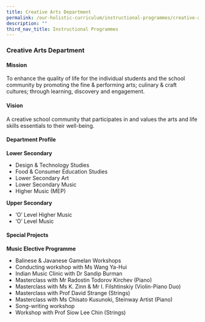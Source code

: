```yaml
---
title: Creative Arts Department
permalink: /our-holistic-curriculum/instructional-programmes/creative-arts-dept/
description: ""
third_nav_title: Instructional Programmes
---
```

### **Creative Arts Department**
#### **Mission**
To enhance the quality of life for the individual students and the school community by promoting the fine & performing arts; culinary & craft cultures; through learning, discovery and engagement.

#### **Vision**
A creative school community that participates in and values the arts and life skills essentials to their well-being.

#### **Department Profile**
**Lower Secondary**
*   Design & Technology Studies  
*   Food & Consumer Education Studies  
*   Lower Secondary Art  
*   Lower Secondary Music  
*   Higher Music (MEP)

**Upper Secondary**
*   ‘O’ Level Higher Music  
*   ‘O’ Level Music

#### **Special Projects**
**Music Elective Programme**
* Balinese & Javanese Gamelan Workshops
* Conducting workshop with Ms Wang Ya-Hui
* Indian Music Clinic with Dr Sandip Burman
* Masterclass with Mr Radostin Todorov Kirchev (Piano)
* Masterclass with Ms K. Zinn & Mr I. Filshtinskiy (Violin-Piano Duo)
* Masterclass with Prof David Strange (Strings)
* Masterclass with Ms Chisato Kusunoki, Steinway Artist (Piano)
* Song-writing workshop
* Workshop with Prof Siow Lee Chin (Strings)